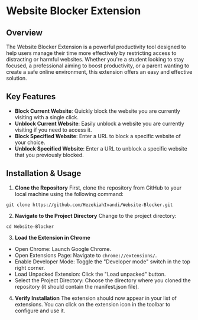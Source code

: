 # Website Blocker Extension
## Overview
The Website Blocker Extension is a powerful productivity tool designed to help users manage their time more effectively by restricting access to distracting or harmful websites. Whether you're a student looking to stay focused, a professional aiming to boost productivity, or a parent wanting to create a safe online environment, this extension offers an easy and effective solution.

## Key Features
- **Block Current Website**: Quickly block the website you are currently visiting with a single click.
- **Unblock Current Website**: Easily unblock a website you are currently visiting if you need to access it.
- **Block Specified Website**: Enter a URL to block a specific website of your choice.
- **Unblock Specified Website**: Enter a URL to unblock a specific website that you previously blocked.

## Installation & Usage
1. **Clone the Repository**
First, clone the repository from GitHub to your local machine using the following command:
```
git clone https://github.com/HezekiahIvandi/Website-Blocker.git
```

2. **Navigate to the Project Directory**
Change to the project directory:
```
cd Website-Blocker
```
3. **Load the Extension in Chrome**
- Open Chrome: Launch Google Chrome.
- Open Extensions Page: Navigate to `chrome://extensions/`.
- Enable Developer Mode: Toggle the "Developer mode" switch in the top right corner.
- Load Unpacked Extension: Click the "Load unpacked" button.
- Select the Project Directory: Choose the directory where you cloned the repository (it should contain the manifest.json file).

4. **Verify Installation**
The extension should now appear in your list of extensions. You can click on the extension icon in the toolbar to configure and use it.
